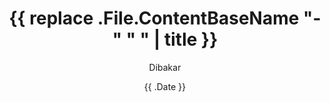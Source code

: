 ---
title: '{{ replace .File.ContentBaseName "-" " " | title }}'
date: '{{ .Date }}'
tags: []
author: "Dibakar"
showToc: true
TocOpen: false
draft: true
description: ""
summary: ""
ShowReadingTime: true
ShowBreadCrumbs: true
ShowPostNavLinks: true
ShowWordCount: true
cover:
    image: "" # image path/url
    alt: "" # alt text
    caption: "" # display caption under cover
    relative: false # when using page bundles set this to true
    hidden: false # only hide on current single page
---